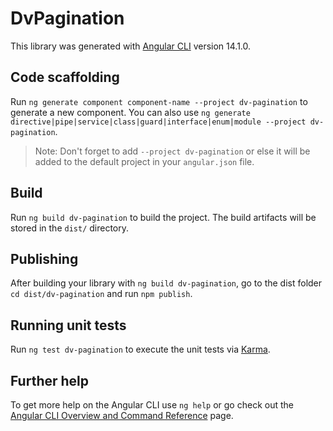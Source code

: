 # DvPagination

This library was generated with [Angular CLI](https://github.com/angular/angular-cli) version 14.1.0.

## Code scaffolding

Run `ng generate component component-name --project dv-pagination` to generate a new component. You can also use `ng generate directive|pipe|service|class|guard|interface|enum|module --project dv-pagination`.
> Note: Don't forget to add `--project dv-pagination` or else it will be added to the default project in your `angular.json` file. 

## Build

Run `ng build dv-pagination` to build the project. The build artifacts will be stored in the `dist/` directory.

## Publishing

After building your library with `ng build dv-pagination`, go to the dist folder `cd dist/dv-pagination` and run `npm publish`.

## Running unit tests

Run `ng test dv-pagination` to execute the unit tests via [Karma](https://karma-runner.github.io).

## Further help

To get more help on the Angular CLI use `ng help` or go check out the [Angular CLI Overview and Command Reference](https://angular.io/cli) page.
